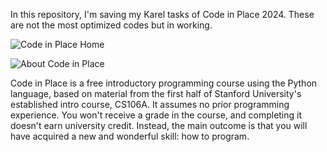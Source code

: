 In this repository, I'm saving my Karel tasks of Code in Place 2024. These are not the most optimized codes but in working.

![Code in Place Home](https://github.com/ibtisamafzal/Code-in-Place-2024/assets/61791791/5d315892-8991-4706-9d1a-46f7dbfa0408)

![About Code in Place](https://github.com/ibtisamafzal/Code-in-Place-2024/assets/61791791/c4a76cb4-f4f7-459c-b321-3dc038e92381)

Code in Place is a free introductory programming course using the Python language, based on material from the first half of Stanford University's established intro course, CS106A. It assumes no prior programming experience. You won't receive a grade in the course, and completing it doesn't earn university credit. Instead, the main outcome is that you will have acquired a new and wonderful skill: how to program.
